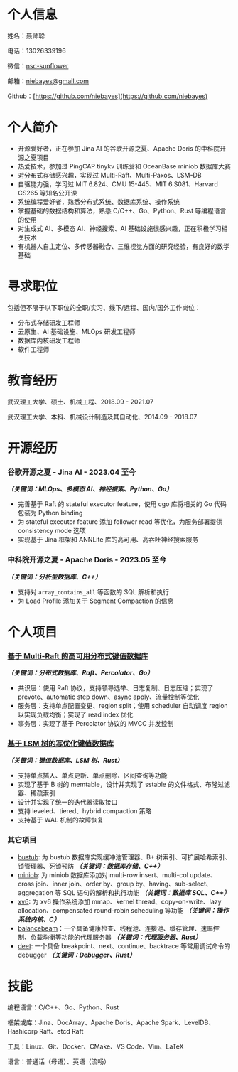 
# 个人信息


姓名：聂师聪


电话：13026339196


微信：[nsc-sunflower](https://github.com/niebayes/niebayes/blob/main/assets/wechat.png)


邮箱：[niebayes@gmail.com](mailto:niebayes@gmail.com)


Github：[https://github.com/niebayes](https://github.com/niebayes)


# 个人简介

- 开源爱好者，正在参加 Jina AI 的谷歌开源之夏、Apache Doris 的中科院开源之夏项目
- 热爱技术，参加过 PingCAP tinykv 训练营和 OceanBase miniob 数据库大赛
- 对分布式存储感兴趣，实现过 Multi-Raft、Multi-Paxos、LSM-DB
- 自驱能力强，学习过 MIT 6.824、CMU 15-445、MIT 6.S081、Harvard CS265 等知名公开课
- 系统编程爱好者，熟悉分布式系统、数据库系统、操作系统
- 掌握基础的数据结构和算法，熟悉 C/C++、Go、Python、Rust 等编程语言的使用
- 对生成式 AI、多模态 AI、神经搜索、AI 基础设施很感兴趣，正在积极学习相关技术
- 有机器人自主定位、多传感器融合、三维视觉方面的研究经验，有良好的数学基础

# 寻求职位


包括但不限于以下职位的全职/实习、线下/远程、国内/国外工作岗位：

- 分布式存储研发工程师
- 云原生、AI 基础设施、MLOps 研发工程师
- 数据库内核研发工程师
- 软件工程师

# 教育经历


武汉理工大学、硕士、机械工程、2018.09 - 2021.07


武汉理工大学、本科、机械设计制造及其自动化、2014.09 - 2018.07


# 开源经历


### 谷歌开源之夏 - Jina AI - 2023.04 至今 


_**（关键词：MLOps、多模态 AI、神经搜索、Python、Go）**_

- 完善基于 Raft 的 stateful executor feature，使用 cgo 库将相关的 Go 代码包装为 Python binding
- 为 stateful executor feature 添加 follower read 等优化，为服务部署提供 consistency mode 选项
- 实现基于 Jina 框架和 ANNLite 库的高可用、高吞吐神经搜索服务

### 中科院开源之夏 - Apache Doris - 2023.05 至今 


_**（关键词：分析型数据库、C++）**_

- 支持对 `array_contains_all` 等函数的 SQL 解析和执行
- 为 Load Profile 添加关于 Segment Compaction 的信息

# 个人项目


### [基于 Multi-Raft 的高可用分布式键值数据库](https://github.com/niebayes/tinykv-summary)  


_**（关键词：分布式数据库、Raft、Percolator、Go）**_

- 共识层：使用 Raft 协议，支持领导选举、日志复制、日志压缩；实现了 prevote、automatic step down、async apply、流量控制等优化
- 服务层：支持单点配置变更、region split；使用 scheduler 自动调度 region 以实现负载均衡；实现了 read index 优化
- 事务层：实现了基于 Percolator 协议的 MVCC 并发控制

### [基于 LSM 树的写优化键值数据库](https://github.com/niebayes/LSM-DB) 


_**（关键词：键值数据库、LSM 树、Rust）**_

- 支持单点插入、单点更新、单点删除、区间查询等功能
- 实现了基于 B 树的 memtable，设计并实现了 sstable 的文件格式、布隆过滤器、稀疏索引
- 设计并实现了统一的迭代器读取接口
- 支持 leveled、tiered、hybrid compaction 策略
- 支持基于 WAL 机制的故障恢复

### 其它项目

- [bustub](https://github.com/niebayes/CMU-15-445-2020): 为 bustub 数据库实现缓冲池管理器、B+ 树索引、可扩展哈希索引、锁管理器、死锁预防 _**（关键词：数据库存储、C++）**_
- [miniob](https://github.com/niebayes/miniob-summary): 为 miniob 数据库添加对 multi-row insert、multi-col update、cross join、inner join、order by、group by、having、sub-select、aggregation 等 SQL 语句的解析和执行功能 _**（关键词：数据库 SQL、C++）**_
- [xv6](https://github.com/niebayes/MIT-6.S081-summary): 为 xv6 操作系统添加 mmap、kernel thread、copy-on-write、lazy allocation、compensated round-robin scheduling 等功能 _**（关键词：操作系统内核、C）**_
- [balancebeam](https://github.com/niebayes/Balancebeam)：一个具备健康检查、线程池、连接池、缓存管理、速率控制、负载均衡等功能的代理服务器 _**（关键词：代理服务器、Rust）**_
- [deet](https://github.com/niebayes/DEET-Debugger): 一个具备 breakpoint、next、continue、backtrace 等常用调试命令的 debugger _**（关键词：Debugger、Rust）**_

# 技能


编程语言：C/C++、Go、Python、Rust


框架或库：Jina、DocArray、Apache Doris、Apache Spark、LevelDB、Hashicorp Raft、etcd Raft


工具：Linux、Git、Docker、CMake、VS Code、Vim、LaTeX


语言：普通话（母语）、英语（流畅）

